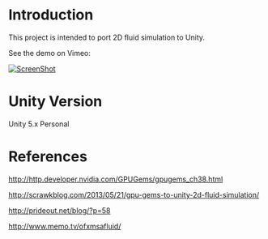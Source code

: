 # Introduction

This project is intended to port 2D fluid simulation to Unity.

See the demo on Vimeo:

[![ScreenShot](https://github.com/candycat1992/2DFluidSim/blob/master/Screenshots/image0.png)](https://vimeo.com/148456579)

# Unity Version

Unity 5.x Personal

# References

http://http.developer.nvidia.com/GPUGems/gpugems_ch38.html

http://scrawkblog.com/2013/05/21/gpu-gems-to-unity-2d-fluid-simulation/

http://prideout.net/blog/?p=58

http://www.memo.tv/ofxmsafluid/


